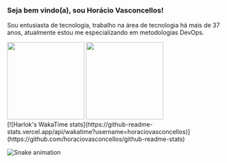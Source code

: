 
### Seja bem vindo(a), sou Horácio Vasconcellos!

Sou entusiasta de tecnologia, trabalho na área de tecnologia há mais de 37 anos, atualmente estou me especializando em metodologias DevOps.

<div>
    <img height="180em" src="https://github-readme-stats.vercel.app/api?username=horaciovasconcellos&show_icons=true&theme=tokyonight"/>
    <img height="180em" src="https://github-readme-stats.vercel.app/api/top-langs/?username=horaciovasconcellos&theme=tokyonight&layout=compact"/>

</div>
[![Harlok's WakaTime stats](https://github-readme-stats.vercel.app/api/wakatime?username=horaciovasconcellos)](https://github.com/horaciovasconcellos/github-readme-stats)

![Snake animation](https://github.com/horaciovasconcellos/horaciovasconcellos/blob/output/github-contribution-grid-snake.svg)
